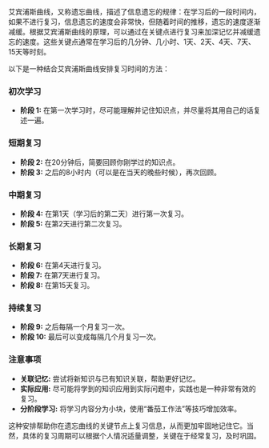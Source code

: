 艾宾浦斯曲线，又称遗忘曲线，描述了信息遗忘的规律：在学习后的一段时间内，如果不进行复习，信息遗忘的速度会非常快，但随着时间的推移，遗忘的速度逐渐减缓。根据艾宾浦斯曲线的原理，可以通过在关键点进行复习来加深记忆并减缓遗忘的速度。这些关键点通常在学习后的几分钟、几小时、1天、2天、4天、7天、15天等时刻。

以下是一种结合艾宾浦斯曲线安排复习时间的方法：

### 初次学习
- **阶段 1:** 在第一次学习时，尽可能理解并记住知识点，并尽量将其用自己的话复述一遍。

### 短期复习
- **阶段 2:** 在20分钟后，简要回顾你刚学过的知识点。
- **阶段 3:** 之后的8小时内（可以是在当天的晚些时候），再次回顾。

### 中期复习
- **阶段 4:** 在第1天（学习后的第二天）进行第一次复习。
- **阶段 5:** 在第2天进行第二次复习。

### 长期复习
- **阶段 6:** 在第4天进行复习。
- **阶段 7:** 在第7天进行复习。
- **阶段 8:** 在第15天复习。
  
### 持续复习
- **阶段 9:** 之后每隔一个月复习一次。
- **阶段 10:** 最后可以变成每隔几个月复习一次。

### 注意事项
- **关联记忆:** 尝试将新知识与已有知识关联，帮助更好记忆。
- **实际应用:** 尽可能将学到的知识应用到实际问题中，实践也是一种非常有效的复习。
- **分阶段学习:** 将学习内容分为小块，使用“番茄工作法”等技巧增加效率。

这种安排帮助你在遗忘曲线的关键节点上复习信息，从而更加牢固地记住它。当然，具体的复习周期可以根据个人情况适量调整，关键在于经常复习，及时巩固。